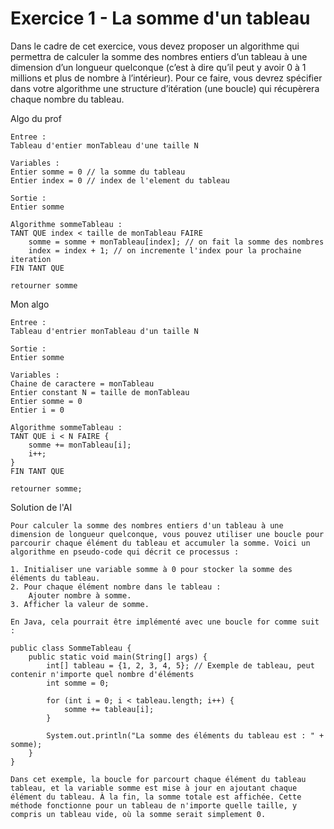 # Exercice 1 - La somme d'un tableau

Dans le cadre de cet exercice, vous devez proposer un algorithme qui permettra de calculer la somme des nombres entiers d’un tableau à une dimension d’un longueur quelconque (c’est à dire qu’il peut y avoir 0 à 1 millions et plus de nombre à l’intérieur). Pour ce faire, vous devrez spécifier dans votre algorithme une structure d’itération (une boucle) qui récupèrera chaque nombre du tableau.

Algo du prof
```
Entree :
Tableau d'entier monTableau d'une taille N

Variables :
Entier somme = 0 // la somme du tableau
Entier index = 0 // index de l'element du tableau

Sortie :
Entier somme

Algorithme sommeTableau :
TANT QUE index < taille de monTableau FAIRE
	somme = somme + monTableau[index]; // on fait la somme des nombres
	index = index + 1; // on incremente l'index pour la prochaine iteration
FIN TANT QUE

retourner somme
```

Mon algo
```
Entree :
Tableau d'entrier monTableau d'un taille N

Sortie :
Entier somme

Variables :
Chaine de caractere = monTableau
Entier constant N = taille de monTableau
Entier somme = 0
Entier i = 0

Algorithme sommeTableau :
TANT QUE i < N FAIRE {
	somme += monTableau[i];
	i++;
}
FIN TANT QUE

retourner somme;
```

Solution de l'AI

```
Pour calculer la somme des nombres entiers d'un tableau à une dimension de longueur quelconque, vous pouvez utiliser une boucle pour parcourir chaque élément du tableau et accumuler la somme. Voici un algorithme en pseudo-code qui décrit ce processus :

1. Initialiser une variable somme à 0 pour stocker la somme des éléments du tableau.
2. Pour chaque élément nombre dans le tableau :
	Ajouter nombre à somme.
3. Afficher la valeur de somme.

En Java, cela pourrait être implémenté avec une boucle for comme suit :

public class SommeTableau {
    public static void main(String[] args) {
        int[] tableau = {1, 2, 3, 4, 5}; // Exemple de tableau, peut contenir n'importe quel nombre d'éléments
        int somme = 0;

        for (int i = 0; i < tableau.length; i++) {
            somme += tableau[i];
        }

        System.out.println("La somme des éléments du tableau est : " + somme);
    }
}

Dans cet exemple, la boucle for parcourt chaque élément du tableau tableau, et la variable somme est mise à jour en ajoutant chaque élément du tableau. À la fin, la somme totale est affichée. Cette méthode fonctionne pour un tableau de n'importe quelle taille, y compris un tableau vide, où la somme serait simplement 0.
```